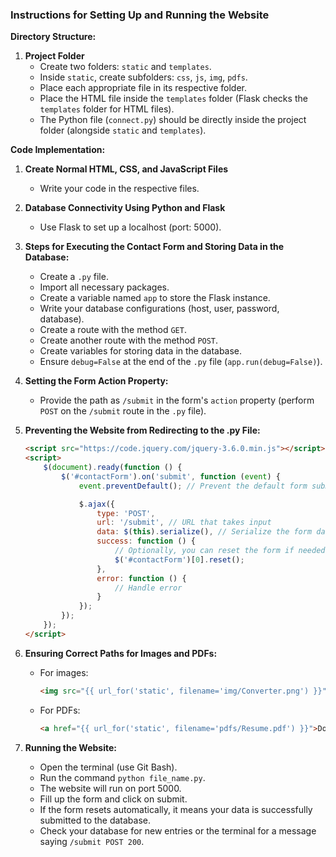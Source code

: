### Instructions for Setting Up and Running the Website

**Directory Structure:**
1. **Project Folder**
    - Create two folders: `static` and `templates`.
    - Inside `static`, create subfolders: `css`, `js`, `img`, `pdfs`.
    - Place each appropriate file in its respective folder.
    - Place the HTML file inside the `templates` folder (Flask checks the `templates` folder for HTML files).
    - The Python file (`connect.py`) should be directly inside the project folder (alongside `static` and `templates`).

**Code Implementation:**

1. **Create Normal HTML, CSS, and JavaScript Files**
    - Write your code in the respective files.

2. **Database Connectivity Using Python and Flask**
    - Use Flask to set up a localhost (port: 5000).

3. **Steps for Executing the Contact Form and Storing Data in the Database:**
    - Create a `.py` file.
    - Import all necessary packages.
    - Create a variable named `app` to store the Flask instance.
    - Write your database configurations (host, user, password, database).
    - Create a route with the method `GET`.
    - Create another route with the method `POST`.
    - Create variables for storing data in the database.
    - Ensure `debug=False` at the end of the `.py` file (`app.run(debug=False)`).

4. **Setting the Form Action Property:**
    - Provide the path as `/submit` in the form's `action` property (perform `POST` on the `/submit` route in the `.py` file).

5. **Preventing the Website from Redirecting to the .py File:**
    ```html
    <script src="https://code.jquery.com/jquery-3.6.0.min.js"></script>
    <script>
        $(document).ready(function () {
            $('#contactForm').on('submit', function (event) {
                event.preventDefault(); // Prevent the default form submission

                $.ajax({
                    type: 'POST',
                    url: '/submit', // URL that takes input
                    data: $(this).serialize(), // Serialize the form data
                    success: function () {
                        // Optionally, you can reset the form if needed
                        $('#contactForm')[0].reset();
                    },
                    error: function () {
                        // Handle error
                    }
                });
            });
        });
    </script>
    ```

6. **Ensuring Correct Paths for Images and PDFs:**
    - For images: 
      ```html
      <img src="{{ url_for('static', filename='img/Converter.png') }}" alt="">
      ```
    - For PDFs: 
      ```html
      <a href="{{ url_for('static', filename='pdfs/Resume.pdf') }}">Download Resume</a>
      ```

7. **Running the Website:**
    - Open the terminal (use Git Bash).
    - Run the command `python file_name.py`.
    - The website will run on port 5000.
    - Fill up the form and click on submit.
    - If the form resets automatically, it means your data is successfully submitted to the database.
    - Check your database for new entries or the terminal for a message saying `/submit POST 200`.

